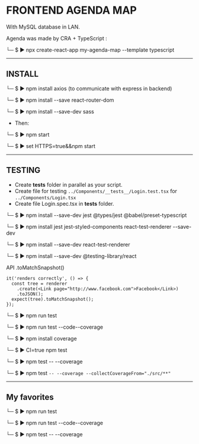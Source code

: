 # FRONTEND AGENDA MAP

With MySQL database in LAN.

Agenda was made by CRA + TypeScript :

└─ $ ▶ npx create-react-app my-agenda-map --template typescript

---

## INSTALL

└─ $ ▶ npm install axios (to communicate with express in backend)

└─ $ ▶ npm install --save react-router-dom

└─ $ ▶ npm install --save-dev sass

- Then:

└─ $ ▶ npm start

└─ $ ▶ set HTTPS=true&&npm start


---

## TESTING

- Create __tests__ folder in parallel as your script.
- Create file for testing `../Components/__tests__/Login.test.tsx` for
  `../Components/Login.tsx`
- Create file Login.spec.tsx in __tests__ folder.


└─ $ ▶ npm install --save-dev jest @types/jest @babel/preset-typescript

└─ $ ▶ npm install jest jest-styled-components react-test-renderer --save-dev

└─ $ ▶ npm install --save-dev react-test-renderer

└─ $ ▶ npm install --save-dev @testing-library/react


API .toMatchSnapshot()

```
it('renders correctly', () => {
  const tree = renderer
    .create(<Link page="http://www.facebook.com">Facebook</Link>)
    .toJSON();
  expect(tree).toMatchSnapshot();
});
```

└─ $ ▶ npm run test

└─ $ ▶ npm run test --code--coverage

└─ $ ▶ npm install coverage

└─ $ ▶ CI=true npm test

└─ $ ▶ npm test -- --coverage

└─ $ ▶ npm test `-- --coverage --collectCoverageFrom="./src/**"`

---

## My favorites

└─ $ ▶ npm run test

└─ $ ▶ npm run test --code--coverage

└─ $ ▶ npm test -- --coverage